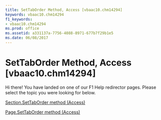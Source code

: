 ```yaml
---
title: SetTabOrder Method, Access [vbaac10.chm14294]
keywords: vbaac10.chm14294
f1_keywords:
- vbaac10.chm14294
ms.prod: office
ms.assetid: a331137a-7756-4088-8971-677b7f29b1e5
ms.date: 06/08/2017
---
```



# SetTabOrder Method, Access [vbaac10.chm14294]

Hi there! You have landed on one of our F1 Help redirector pages. Please select the topic you were looking for below.

[Section.SetTabOrder method (Access)](http://msdn.microsoft.com/library/d0d993c5-045d-a457-f89a-459d85f98dec%28Office.15%29.aspx)

[Page.SetTabOrder method (Access)](http://msdn.microsoft.com/library/446762c2-00b0-5b60-5e32-c2703681a753%28Office.15%29.aspx)


